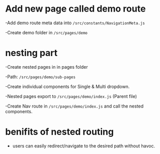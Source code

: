 # Add new page called demo route

-Add demo route meta data into `/src/constants/NavigationMeta.js`

-Create demo folder in `/src/pages/demo`

# nesting part

-Create nested pages in in pages folder

-Path: `/src/pages/demo/sub-pages`

-Create individual components for Single & Multi dropdown.

-Nested pages export to `/src/pages/demo/index.js` (Parent file)

-Create Nav route in `/src/pages/demo/index.js` and call the nested components.

# benifits of nested routing

- users can easily redirect/navigate to the desired path without havoc.
